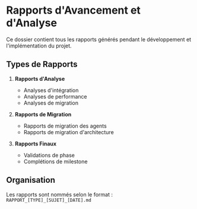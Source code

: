 # Rapports d'Avancement et d'Analyse

Ce dossier contient tous les rapports générés pendant le développement et l'implémentation du projet.

## Types de Rapports

1. **Rapports d'Analyse**
   - Analyses d'intégration
   - Analyses de performance
   - Analyses de migration

2. **Rapports de Migration**
   - Rapports de migration des agents
   - Rapports de migration d'architecture

3. **Rapports Finaux**
   - Validations de phase
   - Complétions de milestone

## Organisation

Les rapports sont nommés selon le format :
`RAPPORT_[TYPE]_[SUJET]_[DATE].md` 